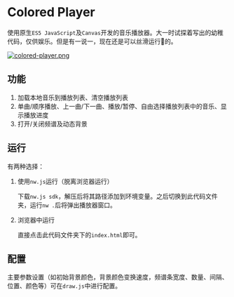 # Colored Player

使用原生`ES5 JavaScript`及`Canvas`开发的音乐播放器。大一时试探着写出的幼稚代码，仅供娱乐。但是有一说一，现在还是可以丝滑运行🚀的。

[![colored-player.png](https://i.postimg.cc/LsCS0TGx/colored-player.png)](https://postimg.cc/cKnPvQx3)

## 功能

1. 加载本地音乐到播放列表、清空播放列表
2. 单曲/顺序播放、上一曲/下一曲、播放/暂停、自由选择播放列表中的音乐、显示播放进度
3. 打开/关闭频谱及动态背景

## 运行

有两种选择：

1. 使用`nw.js`运行（脱离浏览器运行）

   下载`nw.js sdk`，解压后将其路径添加到环境变量。之后切换到此代码文件夹，运行`nw .`后将弹出播放器窗口。

2. 浏览器中运行

   直接点击此代码文件夹下的`index.html`即可。

## 配置

主要参数设置（如初始背景颜色，背景颜色变换速度，频谱条宽度、数量、间隔、位置、颜色等）可在`draw.js`中进行配置。